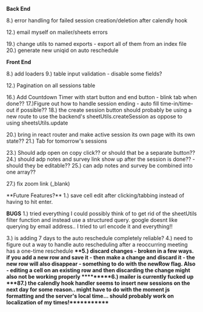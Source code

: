**Back End**

<!-- 1.)parse roster for graduated students - del graduated students** -->
<!-- 1a) still need to delete that shit! -->
<!-- 1b.)create congrats email list -->

<!-- 1c.) create congrats template and send that shit wih reminder of tutoring ending, -->

<!-- 2.)parse sessions - check dates for upcoming sessions to be used for session email reminders -->
<!-- 3.)parse roster - gather email addresses to generate weekly blast emails -->
<!-- 4.) Setup cron job for reminder emails -->
<!-- 5.) Setup cron job for blast emails -->
<!-- 6.) Calendly API integration to automatically update the sessions sheet -->

<!-- 7.) try/catch error handling in the utils -->

8.) error handling for failed session creation/deletion after calendly hook

<!-- 9.) setup bcc or cc to myself for copy of email confirmations -->

<!-- 10.) Update sheetsUtils to utilize queries where possible -->
<!-- 11.) add more robust routes to handle more specific calls from the front end -->

12.) email myself on mailer/sheets errors

<!-- 13.) rewrite 'getAllRows' as "getSessionData" -->

<!-- 14.) **_Figure out how to get calendly hooks to work with the wwwhisper auth system!_** -->

<!-- 15.) set no-show and b2b as false by default? -->
<!-- 16.) **_Figure out the best way to handle reoccurring sessions!_** -->

<!-- 17.) Set the session reminder email for a later time -->

<!-- 18.) Give all sessions a unique id - not just calendly - then the same delete function used on the calendly cancel hook should be able to be used for manually deleting from the front end -->

19.) change utils to named exports - export all of them from an index file
20.) generate new uniqid on auto reschedule

**Front End**

<!-- 1.)generate adp notes based on session info - this could be done from the front end as the data will already be displayed there -->

<!-- 2.)embed and autofill for tutor survey -->

<!-- 3.) copy student class code and student eval form to clipboard -->

<!-- 4.) move filtering logic to the backend -->

<!-- 5.) Make session cell editable & update google sheet -->

<!-- 6.) manually add to roster & session tables & update google sheet -->
<!-- 7.) Seperate roster and sessions editing -->

8.) add loaders
9.) table input validation - disable some fields?

<!-- 10.) **refactor error handling - remove handling from lifecycle methods** -->
<!-- 11.) move in line function calls from render into new method -->

12.) Pagination on all sessions table

<!-- 13.) save confirmation -->

<!-- 14.)**start building active session page** -->

<!-- 15.) **_Refactor table data show - add student session time and my session time_** -->

16.) Add Countdown Timer with start button and end button - blink tab when done??
17.)Figure out how to handle session ending - auto fill time-in/time-out if possible??
18.) the create session button should probably be using a new route to use the backend's sheetUtils.createSession as oppose to using sheetsUtils.update

<!-- 19.) Add ability to delete a session -->

20.) bring in react router and make active session its own page with its own state??
21.) Tab for tomorrow's sessions

<!-- 22.) Make everything look better! -->

23.) Should adp open on copy click?? or should that be a separate button??
24.) should adp notes and survey link show up after the session is done?? - should they be editable??
25.) can adp notes and survey be combined into one array??

<!-- 26.) fix embedded for styling.. again -->

27.) fix zoom link (\_blank)

\*\*Future Features?\*\*
1.) save cell edit after clicking/tabbing instead of having to hit enter.

<!-- 2.) tab between cells to edit if possible -->

**BUGS**
1.) tried everything I could possibly think of to get rid of the sheetUtils filter function and instead use a structured query. google doesnt like querying by email address.. I tried to url encode it and everything!!

<!-- 2.) A calendly event showed up in sheets one day ahead of the actual date.. could not recreate -->

3.) is adding 7 days to the auto reschedule completely reliable?
4.) need to figure out a way to handle auto rescheduling after a reoccurring meeting has a one-time reschedule
**\*\***5.) discard changes - broken in a few ways. if you add a new row and save it - then make a change and discard it - the new row will also disappear - something to do with the newRow flag. Also - editing a cell on an existing row and then discarding the change might also not be working properly
****\*****6.) mailer is currently fucked up
**\*\*\***87.) the calendly hook handler seems to insert new sessions on the next day for some reason.. might have to do with the moment js formatting and the server's local time... should probably work on localization of my times!**\*\*\*\***\*\*\***\*\*\*\***
